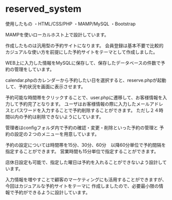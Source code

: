 # reserved_system
使用したもの
・HTML/CSS/PHP
・MAMP/MySQL
・Bootstrap

MAMPを使いローカルホスト上で設計しています。

作成したものは汎用型の予約サイトになります。
会員登録は基本不要で比較的カジュアルな使い方を前提にした予約サイトをテーマとして作成しました。

WEB上に入力した情報をMySQLに保存して、保存したデータベースの件数で予約の管理をしています。

calendar.phpのカレンダーから予約したい日を選択すると、reserve.phpが起動して、予約状況を画面に表示させます。

予約可能な時間帯をクリックすることで、user.phpに遷移して、お客様情報を入力して予約完了となります。
ユーザはお客様情報の際に入力したメールアドレスとパスワードを入力することで予約削除することができます。
ただし２４時間以内の予約は削除できないようにしています。

管理者はconfigフォルダ内で予約の確認・変更・削除といった予約の管理と
予約の設定の２つのメニューを用意しています。

予約の設定については時間帯を15分、30分、60分　以降60分単位で予約間隔を指定することができます。
営業時間も15分単位で指定することができます。

店休日設定も可能で、指定した曜日は予約を入れることができないよう設計しています。

入力情報を増やすことで顧客のマーケティングにも活用することができますが、今回はカジュアルな予約サイトをテーマに
作成しましたので、必要最小限の情報で予約ができるように設計しています。

